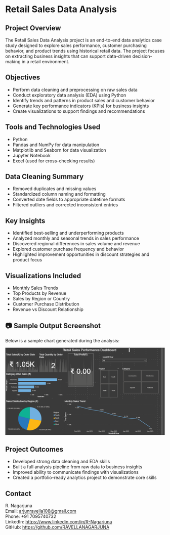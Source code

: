 # Retail Sales Data Analysis



## Project Overview

The Retail Sales Data Analysis project is an end-to-end data analytics case study designed to explore sales performance, customer purchasing behavior, and product trends using historical retail data. The project focuses on extracting business insights that can support data-driven decision-making in a retail environment.

## Objectives

- Perform data cleaning and preprocessing on raw sales data
- Conduct exploratory data analysis (EDA) using Python
- Identify trends and patterns in product sales and customer behavior
- Generate key performance indicators (KPIs) for business insights
- Create visualizations to support findings and recommendations

## Tools and Technologies Used

- Python  
- Pandas and NumPy for data manipulation  
- Matplotlib and Seaborn for data visualization  
- Jupyter Notebook  
- Excel (used for cross-checking results)

## Data Cleaning Summary

- Removed duplicates and missing values  
- Standardized column naming and formatting  
- Converted date fields to appropriate datetime formats  
- Filtered outliers and corrected inconsistent entries

## Key Insights

- Identified best-selling and underperforming products  
- Analyzed monthly and seasonal trends in sales performance  
- Discovered regional differences in sales volume and revenue  
- Explored customer purchase frequency and behavior  
- Highlighted improvement opportunities in discount strategies and product focus

## Visualizations Included

- Monthly Sales Trends  
- Top Products by Revenue  
- Sales by Region or Country  
- Customer Purchase Distribution  
- Revenue vs Discount Relationship

## 📷 Sample Output Screenshot

Below is a sample chart generated during the analysis:

![Sales Dashboard](RetailSalesData.png)

## Project Outcomes

- Developed strong data cleaning and EDA skills  
- Built a full analysis pipeline from raw data to business insights  
- Improved ability to communicate findings with visualizations  
- Created a portfolio-ready analytics project to demonstrate core skills

## Contact

R. Nagarjuna  
Email: arjunravella108@gmail.com  
Phone: +91 7095740732  
LinkedIn: https://www.linkedin.com/in/R-Nagarjuna  
GitHub: https://github.com/RAVELLANAGARJUNA
